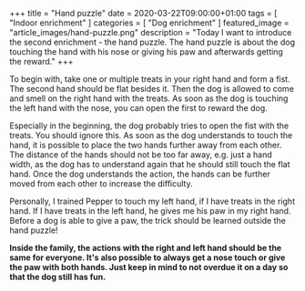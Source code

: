 +++
title =  "Hand puzzle"
date = 2020-03-22T09:00:00+01:00
tags = [
    "Indoor enrichment"
]
categories = [
    "Dog enrichment"
]
featured_image = "article_images/hand-puzzle.png"
description = "Today I want to introduce the second enrichment - the hand puzzle. The hand puzzle is about the dog touching the hand with his nose or giving his paw and afterwards getting the reward."
+++

To begin with, take one or multiple treats in your right hand and form a fist. The second hand should be flat besides it. Then the dog is allowed to come and smell on the right hand with the treats. As soon as the dog is touching the left hand with the nose, you can open the first to reward the dog.

Especially in the beginning, the dog probably tries to open the fist with the treats. You should ignore this.
As soon as the dog understands to touch the hand, it is possible to place the two hands further away from each other. The distance of the hands should not be too far away, e.g. just a hand width, as the dog has to understand again that he should still touch the flat hand. Once the dog understands the action, the hands can be further moved from each other to increase the difficulty.

Personally, I trained Pepper to touch my left hand, if I have treats in the right hand. If I have treats in the left hand, he gives me his paw in my right hand. Before a dog is able to give a paw, the trick should be learned outside the hand puzzle!

**Inside the family, the actions with the right and left hand should be the same for everyone. It's also possible to always get a nose touch or give the paw with both hands. Just keep in mind to not overdue it on a day so that the dog still has fun.**
